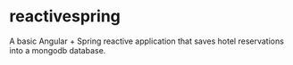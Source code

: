 # reactivespring
A basic Angular + Spring reactive application that saves hotel reservations into a mongodb database.
